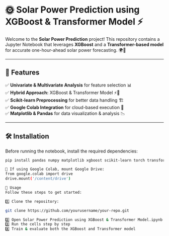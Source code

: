 # 🌞 Solar Power Prediction using XGBoost & Transformer Model ⚡

Welcome to the **Solar Power Prediction** project! This repository contains a Jupyter Notebook that leverages **XGBoost** and a **Transformer-based model** for accurate one-hour-ahead solar power forecasting. 🌍🔋  

---

## 🚀 Features
✅ **Univariate & Multivariate Analysis** for feature selection 📊  
✅ **Hybrid Approach:** XGBoost & Transformer Model ⚡🤖  
✅ **Scikit-learn Preprocessing** for better data handling 🏗️  
✅ **Google Colab Integration** for cloud-based execution 🚀  
✅ **Matplotlib & Pandas** for data visualization & analysis 📉  

---

## 🛠️ Installation
Before running the notebook, install the required dependencies:

```bash
pip install pandas numpy matplotlib xgboost scikit-learn torch transformers

🔹 If using Google Colab, mount Google Drive:
from google.colab import drive
drive.mount('/content/drive')

📌 Usage
Follow these steps to get started:

1️⃣ Clone the repository:

git clone https://github.com/yourusername/your-repo.git

2️⃣ Open Solar Power Prediction using XGBoost & Transformer Model.ipynb in Jupyter or Google Colab
3️⃣ Run the cells step by step
4️⃣ Train & evaluate both the XGBoost and Transformer model
